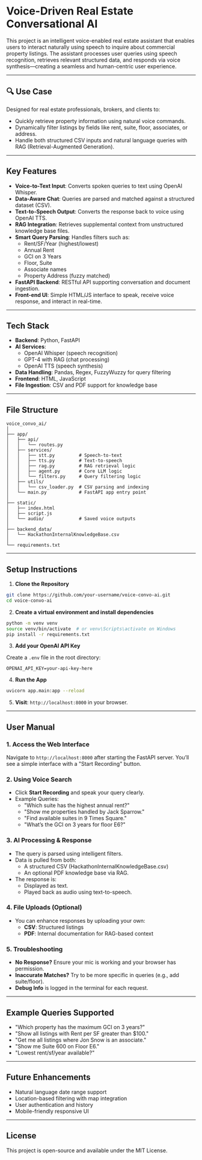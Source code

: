 # Voice-Driven Real Estate Conversational AI

This project is an intelligent voice-enabled real estate assistant that enables users to interact naturally using speech to inquire about commercial property listings. The assistant processes user queries using speech recognition, retrieves relevant structured data, and responds via voice synthesis—creating a seamless and human-centric user experience.

---

## 🔍 Use Case

Designed for real estate professionals, brokers, and clients to:

- Quickly retrieve property information using natural voice commands.
- Dynamically filter listings by fields like rent, suite, floor, associates, or address.
- Handle both structured CSV inputs and natural language queries with RAG (Retrieval-Augmented Generation).

---

## Key Features

- **Voice-to-Text Input**: Converts spoken queries to text using OpenAI Whisper.
- **Data-Aware Chat**: Queries are parsed and matched against a structured dataset (CSV).
- **Text-to-Speech Output**: Converts the response back to voice using OpenAI TTS.
- **RAG Integration**: Retrieves supplemental context from unstructured knowledge base files.
- **Smart Query Parsing**: Handles filters such as:
  - Rent/SF/Year (highest/lowest)
  - Annual Rent
  - GCI on 3 Years
  - Floor, Suite
  - Associate names
  - Property Address (fuzzy matched)
- **FastAPI Backend**: RESTful API supporting conversation and document ingestion.
- **Front-end UI**: Simple HTML/JS interface to speak, receive voice response, and interact in real-time.

---

## Tech Stack

- **Backend**: Python, FastAPI
- **AI Services**: 
  - OpenAI Whisper (speech recognition)
  - GPT-4 with RAG (chat processing)
  - OpenAI TTS (speech synthesis)
- **Data Handling**: Pandas, Regex, FuzzyWuzzy for query filtering
- **Frontend**: HTML, JavaScript
- **File Ingestion**: CSV and PDF support for knowledge base

---

## File Structure

```
voice_convo_ai/
│
├── app/
│   ├── api/
│   │   └── routes.py
│   ├── services/
│   │   ├── stt.py         # Speech-to-text
│   │   ├── tts.py         # Text-to-speech
│   │   ├── rag.py         # RAG retrieval logic
│   │   ├── agent.py       # Core LLM logic
│   │   └── filters.py     # Query filtering logic
│   ├── utils/
│   │   └── csv_loader.py  # CSV parsing and indexing
│   └── main.py            # FastAPI app entry point
│
├── static/
│   ├── index.html
│   ├── script.js
│   └── audio/             # Saved voice outputs
│
├── backend_data/
│   └── HackathonInternalKnowledgeBase.csv
│
└── requirements.txt
```

---

## Setup Instructions

1. **Clone the Repository**

```bash
git clone https://github.com/your-username/voice-convo-ai.git
cd voice-convo-ai
```

2. **Create a virtual environment and install dependencies**

```bash
python -m venv venv
source venv/bin/activate  # or venv\Scripts\activate on Windows
pip install -r requirements.txt
```

3. **Add your OpenAI API Key**

Create a `.env` file in the root directory:

```
OPENAI_API_KEY=your-api-key-here
```

4. **Run the App**

```bash
uvicorn app.main:app --reload
```

5. **Visit**: `http://localhost:8000` in your browser.

---

## User Manual

### 1. Access the Web Interface
Navigate to `http://localhost:8000` after starting the FastAPI server. You’ll see a simple interface with a "Start Recording" button.

### 2. Using Voice Search
- Click **Start Recording** and speak your query clearly.
- Example Queries:
  - "Which suite has the highest annual rent?"
  - "Show me properties handled by Jack Sparrow."
  - "Find available suites in 9 Times Square."
  - "What’s the GCI on 3 years for floor E6?"

### 3. AI Processing & Response
- The query is parsed using intelligent filters.
- Data is pulled from both:
  - A structured CSV (HackathonInternalKnowledgeBase.csv)
  - An optional PDF knowledge base via RAG.
- The response is:
  - Displayed as text.
  - Played back as audio using text-to-speech.

### 4. File Uploads (Optional)
- You can enhance responses by uploading your own:
  - **CSV**: Structured listings
  - **PDF**: Internal documentation for RAG-based context

### 5. Troubleshooting
- **No Response?** Ensure your mic is working and your browser has permission.
- **Inaccurate Matches?** Try to be more specific in queries (e.g., add suite/floor).
- **Debug Info** is logged in the terminal for each request.

---

## Example Queries Supported

- "Which property has the maximum GCI on 3 years?"
- "Show all listings with Rent per SF greater than $100."
- "Get me all listings where Jon Snow is an associate."
- "Show me Suite 600 on Floor E6."
- "Lowest rent/sf/year available?"

---

## Future Enhancements

- Natural language date range support
- Location-based filtering with map integration
- User authentication and history
- Mobile-friendly responsive UI

---

## License

This project is open-source and available under the MIT License.
